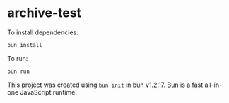 # archive-test




To install dependencies:

```bash
bun install
```

To run:

```bash
bun run
```

This project was created using `bun init` in bun v1.2.17. [Bun](https://bun.sh) is a fast all-in-one JavaScript runtime.
